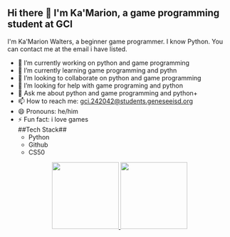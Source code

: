 ## Hi there 👋 I'm Ka'Marion, a game programming student at GCI
I'm Ka'Marion Walters, a beginner game programmer. I know Python. You can contact me at the email i have listed.
- 🔭 I’m currently working on python and game programming 
- 🌱 I’m currently learning game programming and pythn
- 👯 I’m looking to collaborate on python and game programming
- 🤔 I’m looking for help with game programing and python 
- 💬 Ask me about python and game programming and python+
- 📫 How to reach me: gci.242042@students.geneseeisd.org
- 😄 Pronouns: he/him
- ⚡ Fun fact: i love games              
  ##Tech Stack##
  * Python
  * Github
  * CS50
<p align='center'> 
<a href="https://github-readme-stats.vercel.app/api?username=KWALT-lag&show_icons=true&count_private=true"> 
<img height=150 src="https://github-readme-stats.vercel.app/api?username=KWALT-lag&show_icons=true&count_private=true"/> 
</a> 
<a href="https://github.com/KWALT-lag/github-readme-stats"> 
<img height=150 src="https://github-readme-stats.vercel.app/api/top-langs/?username=KWALT-lag&layout=compact"/> 
</a> 
</p> 

